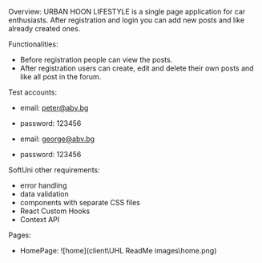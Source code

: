 Overview:
URBAN HOON LIFESTYLE is a single page application for car enthusiasts. After registration and login you can add new posts and like already created ones. 

Functionalities:
   - Before registration people can view the posts.
   - After registration users can create, edit and delete their own posts and like all post in the forum.

Test accounts:
   - email: peter@abv.bg
   - password: 123456

   - email: george@abv.bg
   - password: 123456

SoftUni other requirements:
   - error handling 
   - data validation
   - components with separate CSS files
   - React Custom Hooks
   - Context API

Pages:
   - HomePage: 
    ![home](client\UHL ReadMe images\home.png)


